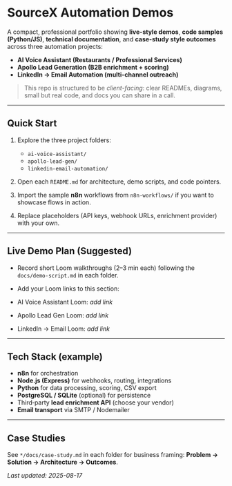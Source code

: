 # SourceX Automation Demos

A compact, professional portfolio showing **live-style demos**, **code samples (Python/JS)**, **technical documentation**, and **case-study style outcomes** across three automation projects:

- **AI Voice Assistant (Restaurants / Professional Services)**
- **Apollo Lead Generation (B2B enrichment + scoring)**
- **LinkedIn → Email Automation (multi-channel outreach)**

> This repo is structured to be *client-facing*: clear READMEs, diagrams, small but real code, and docs you can share in a call.

---

## Quick Start

1. Explore the three project folders:
   - `ai-voice-assistant/`
   - `apollo-lead-gen/`
   - `linkedin-email-automation/`

2. Open each `README.md` for architecture, demo scripts, and code pointers.
3. Import the sample **n8n** workflows from `n8n-workflows/` if you want to showcase flows in action.
4. Replace placeholders (API keys, webhook URLs, enrichment provider) with your own.

---

## Live Demo Plan (Suggested)
- Record short Loom walkthroughs (2–3 min each) following the `docs/demo-script.md` in each folder.
- Add your Loom links to this section:

- AI Voice Assistant Loom: _add link_
- Apollo Lead Gen Loom: _add link_
- LinkedIn → Email Loom: _add link_

---

## Tech Stack (example)
- **n8n** for orchestration
- **Node.js (Express)** for webhooks, routing, integrations
- **Python** for data processing, scoring, CSV export
- **PostgreSQL / SQLite** (optional) for persistence
- Third‑party **lead enrichment API** (choose your vendor)
- **Email transport** via SMTP / Nodemailer

---

## Case Studies
See `*/docs/case-study.md` in each folder for business framing: **Problem → Solution → Architecture → Outcomes**.

_Last updated: 2025-08-17_
